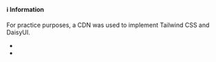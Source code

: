 <h4>ℹ️ Information</h4>
<p>For practice purposes, a CDN was used to implement Tailwind CSS and DaisyUI.</p>
<ul>
  <li><link href="https://cdn.jsdelivr.net/npm/daisyui@4.12.23/dist/full.min.css" rel="stylesheet" type="text/css" /></li>
  <li><script src="https://cdn.tailwindcss.com"></script></li>
</ul>
